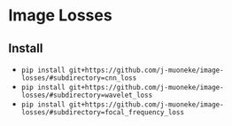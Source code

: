 # Image Losses
## Install
- `pip install git+https://github.com/j-muoneke/image-losses/#subdirectory=cnn_loss`
- `pip install git+https://github.com/j-muoneke/image-losses/#subdirectory=wavelet_loss`
- `pip install git+https://github.com/j-muoneke/image-losses/#subdirectory=focal_frequency_loss`
